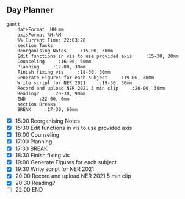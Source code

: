 ## Day Planner
```mermaid
gantt
    dateFormat  HH-mm
    axisFormat %H:%M
    %% Current Time: 22:03:28
    section Tasks
    Reorganising Notes     :15-00, 30mm
    Edit functions in vis to use provided axis     :15-30, 30mm
    Counseling     :16-00, 60mm
    Planning     :17-00, 30mm
    Finish fixing vis     :18-30, 30mm
    Generate Figures for each subject     :19-00, 30mm
    Write script for NER 2021     :19-30, 30mm
    Record and upload NER 2021 5 min clip     :20-00, 30mm
    Reading?     :20-30, 90mm
    END     :22-00, 0mm
    section Breaks
    BREAK     :17-30, 60mm
```

- [x] 15:00 Reorganising Notes
- [x] 15:30 Edit functions in vis to use provided axis
- [x] 16:00 Counseling
- [x] 17:00 Planning
- [x] 17:30 BREAK
- [x] 18:30 Finish fixing vis
- [x] 19:00 Generate Figures for each subject
- [x] 19:30 Write script for NER 2021
- [x] 20:00 Record and upload NER 2021 5 min clip
- [x] 20:30 Reading?
- [ ] 22:00 END